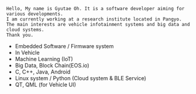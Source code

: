 ```
Hello, My name is Gyutae Oh. It is a software developer aiming for various developments. 
I am currently working at a research institute located in Pangyo. 
The main interests are vehicle infotainment systems and big data and cloud systems. 
Thank you.
```

- Embedded Software / Firmware system
- In Vehicle
- Machine Learning (IoT)
- Big Data, Block Chain(EOS.io) 
- C, C++, Java, Android 
- Linux system / Python (Cloud system & BLE Service)
- QT, QML (for Vehicle UI)


<!--
**gtogto/gtogto** is a ✨ _special_ ✨ repository because its `README.md` (this file) appears on your GitHub profile.

Here are some ideas to get you started:

- 🔭 I’m currently working on ...
- 🌱 I’m currently learning ...
- 👯 I’m looking to collaborate on ...
- 🤔 I’m looking for help with ...
- 💬 Ask me about ...
- 📫 How to reach me: ...
- 😄 Pronouns: ...
- ⚡ Fun fact: ...
-->
